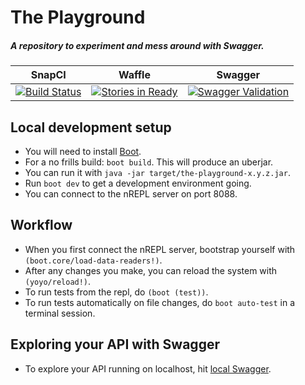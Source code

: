 # The Playground 

##### A repository to experiment and mess around with Swagger.

| SnapCI | Waffle | Swagger |
| :----: | :----: | :-----: |
| [![Build Status](https://snap-ci.com/kgxsz/the-playground/branch/master/build_image)](https://snap-ci.com/kgxsz/the-playground/branch/master) | [![Stories in Ready](https://badge.waffle.io/kgxsz/the-playground.svg?label=ready&title=Ready)](http://waffle.io/kgxsz/the-playground) | [![Swagger Validation](http://online.swagger.io/validator/?url=https://kgxsz-the-playground.herokuapp.com/api-docs)](http://petstore.swagger.io/?url=https://kgxsz-the-playground.herokuapp.com/api-docs) |

## Local development setup

- You will need to install [Boot](https://github.com/boot-clj/boot#install).
- For a no frills build: `boot build`. This will produce an uberjar.
- You can run it with `java -jar target/the-playground-x.y.z.jar`.
- Run `boot dev` to get a development environment going.
- You can connect to the nREPL server on port 8088.

## Workflow

- When you first connect the nREPL server, bootstrap yourself with `(boot.core/load-data-readers!)`.
- After any changes you make, you can reload the system with `(yoyo/reload!)`.
- To run tests from the repl, do `(boot (test))`.
- To run tests automatically on file changes, do `boot auto-test` in a terminal session.


## Exploring your API with Swagger
- To explore your API running on localhost, hit [local Swagger](http://petstore.swagger.io/?url=http://localhost:8080/api-docs).
